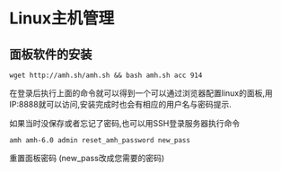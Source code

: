 # Linux主机管理

## 面板软件的安装

```text
wget http://amh.sh/amh.sh && bash amh.sh acc 914
```

在登录后执行上面的命令就可以得到一个可以通过浏览器配置linux的面板,用IP:8888就可以访问,安装完成时也会有相应的用户名与密码提示.

如果当时没保存或者忘记了密码,也可以用SSH登录服务器执行命令

```text
amh amh-6.0 admin reset_amh_password new_pass
```

重置面板密码 \(new\_pass改成您需要的密码\)

